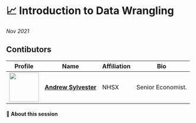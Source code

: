 # 📈 Introduction to Data Wrangling
*Nov 2021*

## Contibutors

| Profile         | Name     | Affiliation | Bio | 
|--------------|-----------|-----------|-----------|
| <a href="https://github.com/Andrewsylv"><img src="https://avatars.githubusercontent.com/u/32864366?&v=4" width="80" height="80" /></a> | **[Andrew Sylvester](https://github.com/Andrewsylv)** | NHSX | Senior Economist. |

#### 🔎 **About this session**